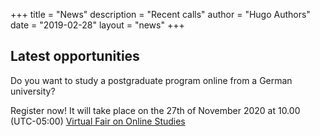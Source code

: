 +++
title = "News"
description = "Recent calls"
author = "Hugo Authors"
date = "2019-02-28"
layout = "news"
+++



## Latest opportunities

Do you want to study a postgraduate program online from a German university?

Register now! It will take place on the 27th of November 2020 at 10.00 (UTC-05:00) [Virtual Fair on Online Studies](https://www.daad.co/es/event/virtual-fair-on-online-studies/)


